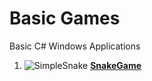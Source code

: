 # Basic Games
 Basic C# Windows Applications
 
1. ![SimpleSnake](https://user-images.githubusercontent.com/103044357/188936521-796b4b10-aae0-4344-b1e8-64dcaec0b39b.png)
[**SnakeGame**](https://github.com/jvalkovv/Basic-Games/tree/main/SnakeGame)

